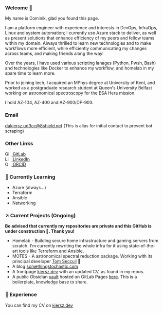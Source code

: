 <!--
**DAKiersz/DAKiersz** is a ✨ _special_ ✨ repository because its `README.md` (this file) appears on your GitHub profile.

Here are some ideas to get you started:

- 🔭 I’m currently working on ...
- 🌱 I’m currently learning ...
- 👯 I’m looking to collaborate on ...
- 🤔 I’m looking for help with ...
- 💬 Ask me about ...
- 📫 How to reach me: ...
- 😄 Pronouns: ...
- ⚡ Fun fact: ...
-->

### Welcome 👋

<!--![counter](https://[YourEndpoint].m.pipedream.net) needs a pinpoint account-->

My name is Dominik, glad you found this page.

I am a platform engineer with experience and interests in DevOps, InfraOps, Linux and system automation; I currently use Azure stack to deliver, as well as present solutions that enhance efficiency of my peers and fellow teams within my domain. Always thrilled to learn new technologies and to make workflows more efficient, while efficiently communicating my changes across teams, and making friends along the way!

Over the years, I have used various scripting lanages (Python, Pwsh, Bash) and technologies like Docker to enhance my workflow, and homelab in my spare time to learn more. 

Prior to joining tech, I acquired an MPhys degree at University of Kent, and worked as a postgraduate research student at Queen's University Belfast working on astronomical spectroscopy for the ESA Hera mission.

I hold AZ-104, AZ-400 and AZ-900/DP-900.

### Email

<div>
<a rel="me" href="mailto:dakiersz.ud3cc@8shield.net"> dakiersz.ud3cc@8shield.net</a> (This is alias for initial contact to prevent bot scraping)</div>

### Other Links

<div itemscope itemtype="https://schema.org/Person">
  <a itemprop="sameAs" content="https://gitlab.com/DAKiersz" href="https://gitlab.com/DAKiersz" target="orcid.widget" rel="me noopener noreferrer" style="vertical-align:top;"><img src="https://external-content.duckduckgo.com/iu/?u=https%3A%2F%2Fcdn.freebiesupply.com%2Flogos%2Flarge%2F2x%2Fgitlab-logo-png-transparent.png&f=1&nofb=1&ipt=14a61ec6c620d2eca409c6cb7e6afa734deb6f7a68105abb2c0b676bd86e0444&ipo=images" style="width:1em;margin-right:.5em;" alt="GitLab icon"> GitLab</a>

<div itemscope itemtype="https://schema.org/Person">
  <a itemprop="sameAs" content="https://www.linkedin.com/in/dakiersz/" href="https://www.linkedin.com/in/dakiersz/" target="orcid.widget" rel="me noopener noreferrer" style="vertical-align:top;"><img src="https://icons.iconarchive.com/icons/danleech/simple/16/linkedin-icon.png" style="width:1em;margin-right:.5em;" alt="LinkedIn icon"> LinkedIn</a>
</div>

<div itemscope itemtype="https://schema.org/Person">
  <a itemprop="sameAs" content="https://orcid.org/0000-0001-5787-9034" href="https://orcid.org/0000-0001-5787-9034" target="orcid.widget" rel="me noopener noreferrer" style="vertical-align:top;"><img src="https://orcid.org/sites/default/files/images/orcid_16x16.png" style="width:1em;margin-right:.5em;" alt="ORCID iD icon"> ORCID</a>
</div>

### :telescope: Currently Learning

- Azure (always...)
- Terraform
- Ansible
- Networking

### :arrow_upper_right: Current Projects (Ongoing)

**Be advised that currently my repositories are private and this GitHub is under construction :construction:. Thank you!**

- Homelab - Building secure home infrastructure and gaming servers from scratch. I'm currently rewriting the whole infra for it using state-of-the-art tools like Terraform and Ansible.
- MOTES - A astronomical spectral reduction package. Working with its principal developer [Tom Seccull](https://github.com/tseccull) :stars:
- A blog [somethingstochastic.com](https://somethingstochastic.com)
- A frontpage [kiersz.dev](https://kiersz.dev) with an updated CV, as found in my repos.
- A public Obsidian [vault](https://dakiersz-group.gitlab.io/obsidian-dak-public/) hosted on GitLab Pages [here](https://gitlab.com/dakiersz-group/obsidian-dak-public). This is a boilerplate, knowledge base to share.

### :satellite: Experience

You can find my CV on [kiersz.dev](https://kiersz.dev)
